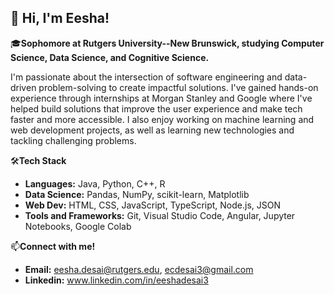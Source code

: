 ## 👋 Hi, I'm Eesha!


🎓**Sophomore at Rutgers University--New Brunswick, studying Computer Science, Data Science, and Cognitive Science.**

I'm passionate about the intersection of software engineering and data-driven problem-solving to create impactful solutions.
I've gained hands-on experience through internships at Morgan Stanley and Google where I've helped build solutions that improve the user experience and make tech faster and more accessible. I also enjoy working on machine learning and web development projects, as well as learning new technologies and tackling challenging problems.

🛠️**Tech Stack**
- **Languages:** Java, Python, C++, R
- **Data Science:** Pandas, NumPy, scikit-learn, Matplotlib
- **Web Dev:** HTML, CSS, JavaScript, TypeScript, Node.js, JSON
- **Tools and Frameworks:** Git, Visual Studio Code, Angular, Jupyter Notebooks, Google Colab

📫**Connect with me!**
- **Email:** eesha.desai@rutgers.edu, ecdesai3@gmail.com
- **Linkedin:** www.linkedin.com/in/eeshadesai3

